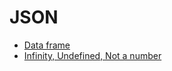 # JSON

  * [Data frame](df.md)
  * [Infinity, Undefined, Not a number](spec.md)



```
```

```
```

```
```

